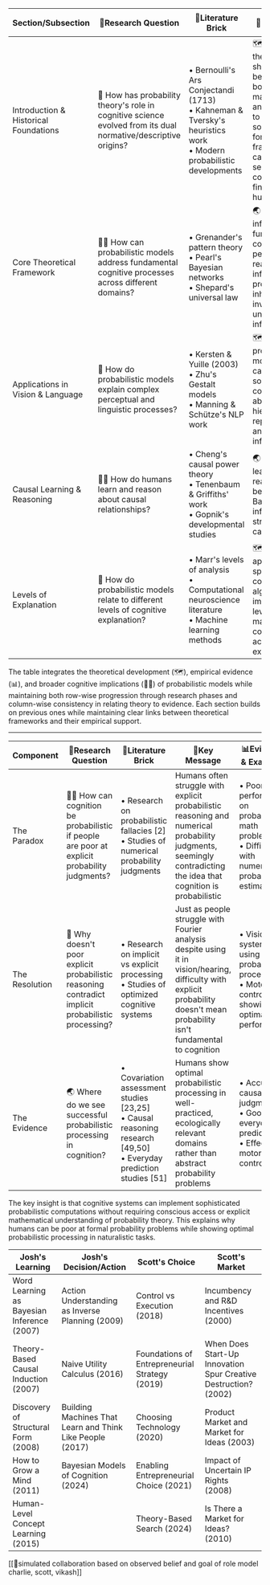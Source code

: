 

| Section/Subsection | 🔐Research Question | 🧱Literature Brick | 🔑Key Message | 📊Evidence & Examples |
|-------------------|---------------------|-------------------|---------------|-------------------|
| Introduction & Historical Foundations | 🧭 How has probability theory's role in cognitive science evolved from its dual normative/descriptive origins? | • Bernoulli's Ars Conjectandi (1713)<br>• Kahneman & Tversky's heuristics work<br>• Modern probabilistic developments | 🗺️ Probability theory has shifted from being viewed as both mathematics and psychology to becoming a sophisticated formal framework that can reconcile seemingly contradictory findings about human cognition | • Historical progression from early probability theory to modern computational approaches<br>• Reconciliation of systematic biases with Bayesian rationality |
| Core Theoretical Framework | 🧍‍♀️ How can probabilistic models address fundamental cognitive processes across different domains? | • Grenander's pattern theory<br>• Pearl's Bayesian networks<br>• Shepard's universal law | 🌏 Probabilistic inference is fundamental to cognition, from perception to reasoning, as information processing inherently involves uncertain inference | • Vision: Ideal observer models<br>• Language: Stochastic grammars<br>• Learning: Bayesian concept acquisition |
| Applications in Vision & Language | 🧭 How do probabilistic models explain complex perceptual and linguistic processes? | • Kersten & Yuille (2003)<br>• Zhu's Gestalt models<br>• Manning & Schütze's NLP work | 🗺️ Structured probabilistic models can capture sophisticated cognitive abilities through hierarchical representations and Bayesian inference | • Visual illusions as optimal percepts<br>• Gestalt laws in Markov fields<br>• Psycholinguistic processing models |
| Causal Learning & Reasoning | 🧍‍♀️ How do humans learn and reason about causal relationships? | • Cheng's causal power theory<br>• Tenenbaum & Griffiths' work<br>• Gopnik's developmental studies | 🌏 Human causal learning and reasoning can be modeled as Bayesian inference over structured causal models | • Parameter estimation in causal networks<br>• Structure learning experiments<br>• Children's causal learning data |
| Levels of Explanation | 🧭 How do probabilistic models relate to different levels of cognitive explanation? | • Marr's levels of analysis<br>• Computational neuroscience literature<br>• Machine learning methods | 🗺️ Probabilistic approaches can span computational, algorithmic, and implementational levels while maintaining coherence across explanations | • Neural implementations of uncertainty<br>• Approximate inference algorithms<br>• Computational-level optimality |

The table integrates the theoretical development (🗺️), empirical evidence (📊), and broader cognitive implications (🧍‍♀️) of probabilistic models while maintaining both row-wise progression through research phases and column-wise consistency in relating theory to evidence. Each section builds on previous ones while maintaining clear links between theoretical frameworks and their empirical support.

---

| Component      | 🔐Research Question                                                                                | 🧱Literature Brick                                                                                                    | 🔑Key Message                                                                                                                                                                  | 📊Evidence & Examples                                                                                |
| -------------- | -------------------------------------------------------------------------------------------------- | --------------------------------------------------------------------------------------------------------------------- | ------------------------------------------------------------------------------------------------------------------------------------------------------------------------------ | ---------------------------------------------------------------------------------------------------- |
| The Paradox    | 🧍‍♀️ How can cognition be probabilistic if people are poor at explicit probability judgments?     | • Research on probabilistic fallacies [2]<br>• Studies of numerical probability judgments                             | Humans often struggle with explicit probabilistic reasoning and numerical probability judgments, seemingly contradicting the idea that cognition is probabilistic              | • Poor performance on probability math problems<br>• Difficulty with numerical probability estimates |
| The Resolution | 🧭 Why doesn't poor explicit probabilistic reasoning contradict implicit probabilistic processing? | • Research on implicit vs explicit processing<br>• Studies of optimized cognitive systems                             | Just as people struggle with Fourier analysis despite using it in vision/hearing, difficulty with explicit probability doesn't mean probability isn't fundamental to cognition | • Vision systems using probabilistic processing<br>• Motor control showing optimal performance       |
| The Evidence   | 🌏 Where do we see successful probabilistic processing in cognition?                               | • Covariation assessment studies [23,25]<br>• Causal reasoning research [49,50]<br>• Everyday prediction studies [51] | Humans show optimal probabilistic processing in well-practiced, ecologically relevant domains rather than abstract probability problems                                        | • Accurate causal judgments<br>• Good everyday predictions<br>• Effective motor control              |

The key insight is that cognitive systems can implement sophisticated probabilistic computations without requiring conscious access or explicit mathematical understanding of probability theory. This explains why humans can be poor at formal probability problems while showing optimal probabilistic processing in naturalistic tasks.


| Josh's Learning                            | Josh's Decision/Action                                    | Scott's Choice                                 | Scott's Market                                                  |
| ------------------------------------------ | --------------------------------------------------------- | ---------------------------------------------- | --------------------------------------------------------------- |
| Word Learning as Bayesian Inference (2007) | Action Understanding as Inverse Planning (2009)           | Control vs Execution (2018)                    | Incumbency and R&D Incentives (2000)                            |
| Theory-Based Causal Induction (2007)       | Naive Utility Calculus (2016)                             | Foundations of Entrepreneurial Strategy (2019) | When Does Start-Up Innovation Spur Creative Destruction? (2002) |
| Discovery of Structural Form (2008)        | Building Machines That Learn and Think Like People (2017) | Choosing Technology (2020)                     | Product Market and Market for Ideas (2003)                      |
| How to Grow a Mind (2011)                  | Bayesian Models of Cognition (2024)                       | Enabling Entrepreneurial Choice (2021)         | Impact of Uncertain IP Rights (2008)                            |
| Human-Level Concept Learning (2015)        |                                                           | Theory-Based Search (2024)                     | Is There a Market for Ideas? (2010)                             |

[[🌙simulated collaboration based on observed belief and goal of role model charlie, scott, vikash]]